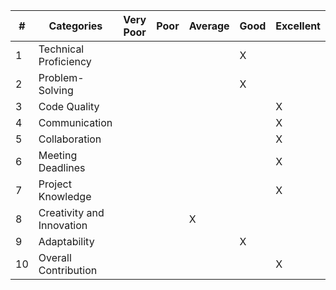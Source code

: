 | # | Categories                        | Very Poor | Poor | Average | Good | Excellent |
|---|-----------------------------------|-----------|------|---------|------|-----------|
| 1 | Technical Proficiency             |           |      |         |  X   |           |
| 2 | Problem-Solving                   |           |      |         |  X   |           |
| 3 | Code Quality                      |           |      |         |      |     X     |
| 4 | Communication                     |           |      |         |      |     X     |
| 5 | Collaboration                     |           |      |         |      |     X     |
| 6 | Meeting Deadlines                 |           |      |         |      |     X     |
| 7 | Project Knowledge                 |           |      |         |      |     X     |
| 8 | Creativity and Innovation         |           |      |    X    |      |           |
| 9 | Adaptability                      |           |      |         |   X  |           |
|10 | Overall Contribution              |           |      |         |      |     X     |

